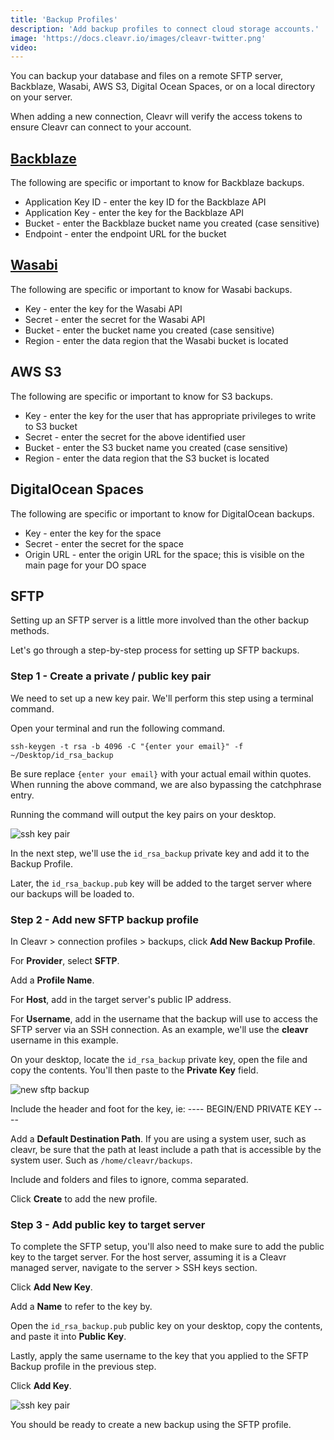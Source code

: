 ```yaml
---
title: 'Backup Profiles'
description: 'Add backup profiles to connect cloud storage accounts.'
image: 'https://docs.cleavr.io/images/cleavr-twitter.png'
video: 
---
```


You can backup your database and files on a remote SFTP server, Backblaze, Wasabi, AWS S3, Digital Ocean Spaces, or on a local directory on your server.

When adding a new connection, Cleavr will verify the access tokens to ensure Cleavr can connect to your account.  

## [Backblaze](https://www.backblaze.com/)

The following are specific or important to know for Backblaze backups. 

- Application Key ID - enter the key ID for the Backblaze API
- Application Key - enter the key for the Backblaze API
- Bucket - enter the Backblaze bucket name you created (case sensitive)
- Endpoint - enter the endpoint URL for the bucket

## [Wasabi](https://wasabi.com/)

The following are specific or important to know for Wasabi backups. 

- Key - enter the key for the Wasabi API
- Secret - enter the secret for the Wasabi API
- Bucket - enter the  bucket name you created (case sensitive)
- Region - enter the data region that the Wasabi bucket is located

## AWS S3

The following are specific or important to know for S3 backups. 

- Key - enter the key for the user that has appropriate privileges to write to S3 bucket
- Secret - enter the secret for the above identified user
- Bucket - enter the S3 bucket name you created (case sensitive)
- Region - enter the data region that the S3 bucket is located

## DigitalOcean Spaces

The following are specific or important to know for DigitalOcean backups. 

- Key - enter the key for the space
- Secret - enter the secret for the space
- Origin URL - enter the origin URL for the space; this is visible on the main page for your DO space

## SFTP 

Setting up an SFTP server is a little more involved than the other backup methods. 

Let's go through a step-by-step process for setting up SFTP backups. 

### Step 1 - Create a private / public key pair

We need to set up a new key pair. We'll perform this step using a terminal command. 

Open your terminal and run the following command.  

```
ssh-keygen -t rsa -b 4096 -C "{enter your email}" -f ~/Desktop/id_rsa_backup
```

Be sure replace `{enter your email}` with your actual email within quotes. When running the above command, we are also bypassing the catchphrase entry. 

Running the command will output the key pairs on your desktop. 

![ssh key pair](/images/backups/key-pair.png)

In the next step, we'll use the `id_rsa_backup` private key and add it to the Backup Profile. 

Later, the `id_rsa_backup.pub` key will be added to the target server where our backups will be loaded to. 

### Step 2 - Add new SFTP backup profile

In Cleavr > connection profiles > backups, click **Add New Backup Profile**. 

For **Provider**, select **SFTP**. 

Add a **Profile Name**. 

For **Host**, add in the target server's public IP address.

For **Username**, add in the username that the backup will use to access the SFTP server via an SSH connection. As an example, we'll use the **cleavr** username in this example.

On your desktop, locate the `id_rsa_backup` private key, open the file and copy the contents. You'll then paste to the **Private Key** field. 

![new sftp backup](/images/backups/new-sftp-backup.png)

<base-info>
Include the header and foot for the key, ie: ---- BEGIN/END PRIVATE KEY ----
</base-info>

Add a **Default Destination Path**. If you are using a system user, such as cleavr, be sure that the path at least include a path that is accessible by the system user. Such as `/home/cleavr/backups`.

Include and folders and files to ignore, comma separated. 

Click **Create** to add the new profile. 

### Step 3 - Add public key to target server 

To complete the SFTP setup, you'll also need to make sure to add the public key to the target server. For the host server, assuming it is a Cleavr managed server, navigate to the server > SSH keys section. 

Click **Add New Key**. 

Add a **Name** to refer to the key by. 

Open the `id_rsa_backup.pub` public key on your desktop, copy the contents, and paste it into **Public Key**. 

Lastly, apply the same username to the key that you applied to the SFTP Backup profile in the previous step. 

Click **Add Key**. 

![ssh key pair](/images/backups/new-ssh-key.png)

You should be ready to create a new backup using the SFTP profile. 
